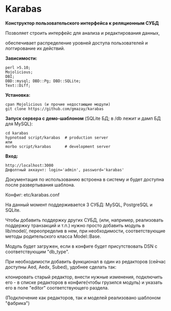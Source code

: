 # Karabas

**Конструктор пользовательского интерфейса к реляционным СУБД**


Позволяет строить интерфейс для анализа и редактирования данных,

обеспечивает распределение уровней доступа пользователей и логгирование их действий.


**Зависимости:**
```
perl >5.10;
Mojolicious;
DBI;
DBD::mysql; DBD::Pg; DBD::SQLite;
Text::Diff;
```


**Установка:**
```
cpan Mojolicious (и прочие недостающие модули)
git clone https://github.com/gmazay/karabas
```

**Запуск сервера с демо-шаблоном** (SQLite БД; в /db лежит и дамп БД для MySQL):
```
cd karabas
hypnotoad script/karabas  # production server
или
morbo script/karabas      # development server
```

**Вход:**
```
http://localhost:3000
Дефолтный аккаунт: login='admin', password='karabas'
```


Документация по использованию встроена в систему и будет доступна после развертывания шаблона.


Конфиг: etc/karabas.conf





На данный момент поддерживается 3 СУБД: MySQL, PostgreSQL и SQLite.

Чтобы добавить поддержку других СУБД, (или, например, реализовать поддержку транзакций и т.п.) нужно просто добавить модуль
в lib/model/, переопределив в нем, при необходимости, соответствующие методы родительского класса Model::Base.

Модуль будет загружен, если в конфиге будет присутствовать DSN с соответствующим "db_type".




При необходимости добавить функционал в один из редакторов (сейчас доступны Aed, Aedx, Subed), удобнее сделать так:

клонировать старый редактор, внести нужные изменения, подключить его - в списке редакторов в конфиге(чтобы грузился модуль)
и указать его в поле "editor" соответствующего раздела.


(Подключение как редакторов, так и моделей реализовано шаблоном "фабрика")